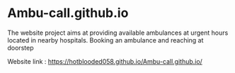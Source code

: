# Ambu-call.github.io
The website project aims at providing available ambulances at urgent hours located in nearby hospitals. Booking an ambulance and reaching at doorstep


Website link : https://hotblooded058.github.io/Ambu-call.github.io/
